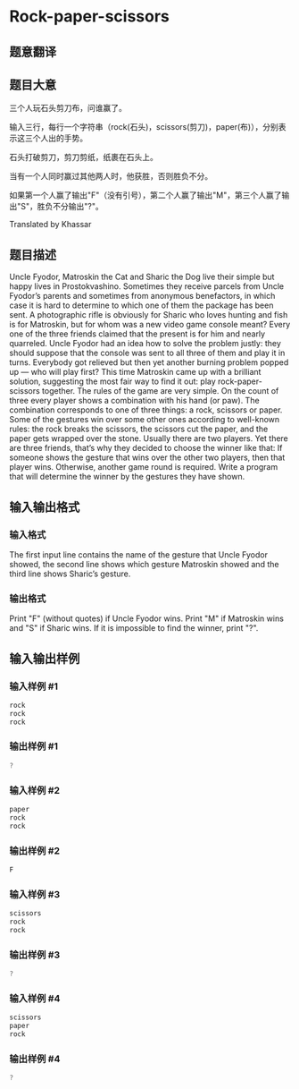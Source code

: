 # Rock-paper-scissors

## 题意翻译

 ## 题目大意

三个人玩石头剪刀布，问谁赢了。

输入三行，每行一个字符串（rock(石头)，scissors(剪刀)，paper(布)），分别表示这三个人出的手势。

石头打破剪刀，剪刀剪纸，纸裹在石头上。

当有一个人同时赢过其他两人时，他获胜，否则胜负不分。

如果第一个人赢了输出"F"（没有引号），第二个人赢了输出"M"，第三个人赢了输出"S"，胜负不分输出"?"。

Translated by Khassar

## 题目描述

Uncle Fyodor, Matroskin the Cat and Sharic the Dog live their simple but happy lives in Prostokvashino. Sometimes they receive parcels from Uncle Fyodor’s parents and sometimes from anonymous benefactors, in which case it is hard to determine to which one of them the package has been sent. A photographic rifle is obviously for Sharic who loves hunting and fish is for Matroskin, but for whom was a new video game console meant? Every one of the three friends claimed that the present is for him and nearly quarreled. Uncle Fyodor had an idea how to solve the problem justly: they should suppose that the console was sent to all three of them and play it in turns. Everybody got relieved but then yet another burning problem popped up — who will play first? This time Matroskin came up with a brilliant solution, suggesting the most fair way to find it out: play rock-paper-scissors together. The rules of the game are very simple. On the count of three every player shows a combination with his hand (or paw). The combination corresponds to one of three things: a rock, scissors or paper. Some of the gestures win over some other ones according to well-known rules: the rock breaks the scissors, the scissors cut the paper, and the paper gets wrapped over the stone. Usually there are two players. Yet there are three friends, that’s why they decided to choose the winner like that: If someone shows the gesture that wins over the other two players, then that player wins. Otherwise, another game round is required. Write a program that will determine the winner by the gestures they have shown.

## 输入输出格式

### 输入格式

The first input line contains the name of the gesture that Uncle Fyodor showed, the second line shows which gesture Matroskin showed and the third line shows Sharic’s gesture.

### 输出格式

Print "F" (without quotes) if Uncle Fyodor wins. Print "M" if Matroskin wins and "S" if Sharic wins. If it is impossible to find the winner, print "?".

## 输入输出样例

### 输入样例 #1

```cpp
rock
rock
rock

```
### 输出样例 #1

```cpp
?

```
### 输入样例 #2

```cpp
paper
rock
rock

```
### 输出样例 #2

```cpp
F

```
### 输入样例 #3

```cpp
scissors
rock
rock

```
### 输出样例 #3

```cpp
?

```
### 输入样例 #4

```cpp
scissors
paper
rock

```
### 输出样例 #4

```cpp
?

```
